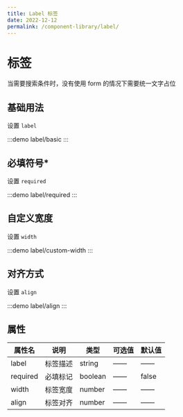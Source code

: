 ```yaml
---
title: Label 标签
date: 2022-12-12
permalink: /component-library/label/
---
```


# 标签

当需要搜索条件时，没有使用 form 的情况下需要统一文字占位

## 基础用法

设置 `label`

:::demo
label/basic
:::

## 必填符号\*

设置 `required`

:::demo
label/required
:::

## 自定义宽度

设置 `width`

:::demo
label/custom-width
:::

## 对齐方式

设置 `align`

:::demo
label/align
:::

## 属性

| 属性名   | 说明     | 类型    | 可选值 | 默认值 |
| -------- | -------- | ------- | ------ | ------ |
| label    | 标签描述 | string  | ——     | ——     |
| required | 必填标记 | boolean | ——     | false  |
| width    | 标签宽度 | number  | ——     | ——     |
| align    | 标签对齐 | number  | ——     | ——     |
